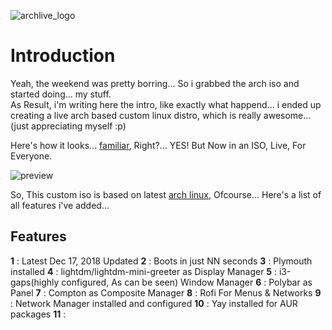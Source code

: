 ![archlive_logo](https://raw.githubusercontent.com/adi1090x/archlive/master/images/Archlive.png) <br />

# Introduction

Yeah, the weekend was pretty borring... So i grabbed the arch iso and started doing... my stuff. <br />
As Result, i'm writing here the intro, like exactly what happend... i ended up creating a live arch based custom linux distro, which is really awesome... (just appreciating myself :p) <br />

Here's how it looks... [familiar](https://github.com/adi1090x/my_dotfiles/tree/master/previews/i3_wm), Right?... YES! But Now in an ISO, Live, For Everyone. <br />

![preview](https://raw.githubusercontent.com/adi1090x/archlive/master/images/Head.png) <br />

So, This custom iso is based on latest [arch linux](https://archlinux.org), Ofcourse... Here's a list of all features i've added...

## Features

**1** : Latest Dec 17, 2018 Updated
**2** : Boots in just NN seconds
**3** : Plymouth installed
**4** : lightdm/lightdm-mini-greeter as Display Manager
**5** : i3-gaps(highly configured, As can be seen) Window Manager
**6** : Polybar as Panel
**7** : Compton as Composite Manager
**8** : Rofi For Menus & Networks
**9** : Network Manager installed and configured
**10** : Yay installed for AUR packages
**11** : 
